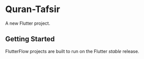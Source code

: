 # Quran-Tafsir

A new Flutter project.

## Getting Started

FlutterFlow projects are built to run on the Flutter _stable_ release.
